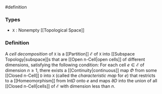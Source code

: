 #definition
### Types
- `X` : Nonempty [[Topological Space]]
### Definition
A *cell decomposition* of `X` is a [[Partition]] $\mathcal{E}$ of `X` into [[Subspace Topology|subspace]]s that are [[Open n-Cell|open cells]] of different dimensions, satisfying the following condition:
For each cell $e \in \mathcal{E}$ of dimension $n \ge 1$, there exists a [[Continuity|continuous]] map $\Phi$ from some [[Closed n-Cell]] `D` into `X` (called the *characteristic map* for $e$) that restricts to a [[Homeomorphism]] from $\text{Int} D$ onto $e$ and maps $\partial D$ into the union of all [[Closed n-Cell|cells]] of $\mathcal{E}$ with dimension less than $n$.